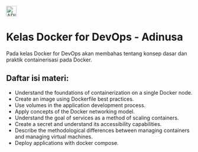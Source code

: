 [<img align="center" alt="ADINUSA | Website" height="28px" src="https://course.adinusa.id/media/images/logo-docker_L8DRzQd.png" />](https://course.adinusa.id/courses/docker-for-devops-1)&ensp;  
# Kelas Docker for DevOps - Adinusa  

Pada kelas Docker for DevOps akan membahas tentang konsep dasar dan praktik containerisasi pada Docker.  

## Daftar isi materi:
  * Understand the foundations of containerization on a single Docker node.
  * Create an image using Dockerfile best practices.
  * Use volumes in the application development process.
  * Apply concepts of the Docker networking model.
  * Understand the goal of services as a method of scaling containers.
  * Create a secret and understand its accessibility capabilities.
  * Describe the methodological differences between managing containers and managing virtual machines.
  * Deploy applications with docker compose.
